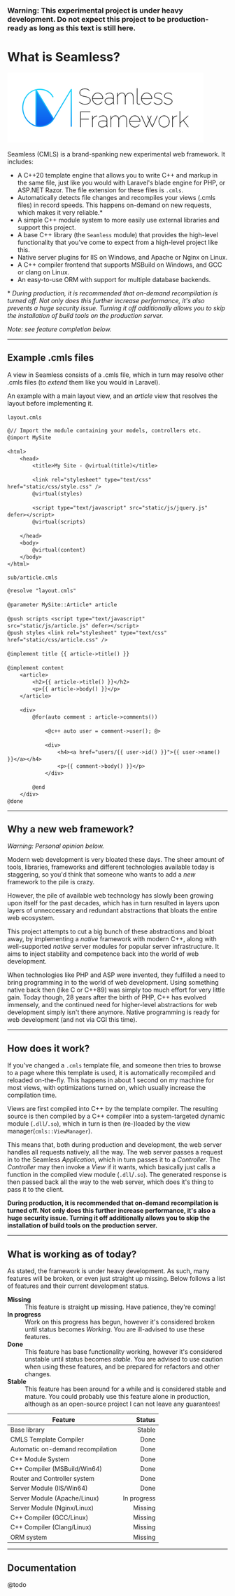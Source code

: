 
### Warning: This experimental project is under heavy development. Do not expect this project to be production-ready as long as this text is still here.

# What is Seamless?


![Seamless Logo][logo]

Seamless (CMLS) is a brand-spanking new experimental web framework. It includes:

* A C++20 template engine that allows you to write C++ and markup in the same file, just like you would with Laravel's blade engine for PHP, or ASP.NET Razor. The file extension for these files is `.cmls`.
* Automatically detects file changes and recompiles your views (.cmls files) in record speeds. This happens on-demand on new requests, which makes it very reliable.\*
* A simple C++ module system to more easily use external libraries and support this project.
* A base C++ library (the `Seamless` module) that provides the high-level functionality that you've come to expect from a high-level project like this.
* Native server plugins for IIS on Windows, and Apache or Nginx on Linux.
* A C++ compiler frontend that supports MSBuild on Windows, and GCC or clang on Linux.
* An easy-to-use ORM with support for multiple database backends.

\* *During production, it is recommended that on-demand recompilation is turned off. Not only does this further increase performance, it's also prevents a huge security issue. Turning it off additionally allows you to skip the installation of build tools on the production server.*

*Note: see feature completion below.*

---

## Example .cmls files

A view in Seamless consists of a .cmls file, which in turn may resolve other .cmls files (to *extend* them like you would in Laravel).

An example with a main layout view, and an *article* view that resolves the layout before implementing it.

`layout.cmls`
```cmls
@// Import the module containing your models, controllers etc.
@import MySite

<html>
    <head>
        <title>My Site - @virtual(title)</title>
        
        <link rel="stylesheet" type="text/css" href="static/css/style.css" />
        @virtual(styles)

        <script type="text/javascript" src="static/js/jquery.js" defer></script>
        @virtual(scripts)

    </head>
    <body>
        @virtual(content)
    </body>
</html>
```

`sub/article.cmls`
```cmls
@resolve "layout.cmls"

@parameter MySite::Article* article

@push scripts <script type="text/javascript" src="static/js/article.js" defer></script>
@push styles <link rel="stylesheet" type="text/css" href="static/css/article.css" />

@implement title {{ article->title() }}

@implement content
    <article>
        <h2>{{ article->title() }}</h2>
        <p>{{ article->body() }}</p>
    </article>

    <div>
        @for(auto comment : article->comments())

            <@c++ auto user = comment->user(); @>

            <div>
                <h4><a href="users/{{ user->id() }}">{{ user->name() }}</a></h4>
                <p>{{ comment->body() }}</p>
            </div>

        @end
    </div>
@done
```

---

## Why a new web framework?

*Warning: Personal opinion below.*

Modern web development is very bloated these days. The sheer amount of tools, libraries, frameworks and different technologies available today is staggering, so you'd think that someone who wants to add a *new* framework to the pile is crazy.

However, the pile of available web technology has slowly been growing upon itself for the past decades, which has in turn resulted in layers upon layers of unneccessary and redundant abstractions that bloats the entire web ecosystem.

This project attempts to cut a big bunch of these abstractions and bloat away, by implementing a *native* framework with modern C++, along with well-supported *native* server modules for popular server infrastructure. It aims to inject stability and competence back into the world of web development.

When technologies like PHP and ASP were invented, they fulfilled a need to bring programming in to the world of web development. Using something native back then (like C or C++89) was simply too much effort for very little gain. Today though, 28 years after the birth of PHP, C++ has evolved immensely, and the continued need for higher-level abstractions for web development simply isn't there anymore. Native programming is ready for web development (and not via CGI this time).

---

## How does it work?

If you've changed a `.cmls` template file, and someone then tries to browse to a page where this template is used, it is automatically recompiled and reloaded on-the-fly. This happens in about 1 second on my machine for most views, with optimizations turned on, which usually increase the compilation time.

Views are first compiled into C++ by the template compiler. The resulting source is then compiled by a C++ compiler into a system-targeted dynamic module (`.dll`/`.so`), which in turn is then (re-)loaded by the view manager(`cmls::ViewManager`).

This means that, both during production and development, the web server handles all requests natively, all the way. The web server passes a request in to the Seamless *Application*, which in turn passes it to a *Controller*. The *Controller* may then invoke a *View* if it wants, which basically just calls a function in the compiled view module (`.dll`/`.so`). The generated response is then passed back all the way to the web server, which does it's thing to pass it to the client.

**During production, it is recommended that on-demand recompilation is turned off. Not only does this further increase performance, it's also a huge security issue. Turning it off additionally allows you to skip the installation of build tools on the production server.**

---

## What is working as of today?

As stated, the framework is under heavy development. As such, many features will be broken, or even just straight up missing. Below follows a list of features and their current development status.

<dl>
  <dt><strong>Missing</strong></dt>
  <dd>This feature is straight up missing. Have patience, they're coming!</dd>

  <dt><strong>In progress</strong></dt>
  <dd>Work on this progress has begun, however it's considered broken until status becomes <em>Working</em>. You are ill-advised to use these features.</dd>

  <dt><strong>Done</strong></dt>
  <dd>This feature has base functionality working, however it's considered unstable until status becomes <em>stable</em>. You are advised to use caution when using these features, and be prepared for refactors and other changes.</dd>

  <dt><strong>Stable</strong></dt>
  <dd>This feature has been around for a while and is considered stable and mature. You could probably use this feature alone in production, although as an open-source project I can not leave any guarantees!</dd>
</dl>

| Feature                                | Status       |
| -------------------------------------- |-------------:|
| Base library                           | Stable       |
| CMLS Template Compiler                 | Done         |
| Automatic on-demand recompilation      | Done         |
| C++ Module System                      | Done         |
| C++ Compiler (MSBuild/Win64)           | Done         |
| Router and Controller system           | Done         |
| Server Module (IIS/Win64)              | Done         |
| Server Module (Apache/Linux)           | In progress  |
| Server Module (Nginx/Linux)            | Missing      |
| C++ Compiler (GCC/Linux)               | Missing      |
| C++ Compiler (Clang/Linux)             | Missing      | 
| ORM system                             | Missing      | 

---

## Documentation

@todo

[logo]: ./Design/LogoSmall.png "Seamless Logo"
[perf]: ./Design/LogoSmall.png "Performance"